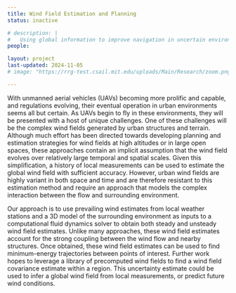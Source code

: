 ```yaml
---
title: Wind Field Estimation and Planning
status: inactive

# description: |
#   Using global information to improve navigation in uncertain environments.
people:

layout: project
last-updated: 2024-11-05
# image: "https://rrg-test.csail.mit.edu/uploads/Main/Research/zoom.png"

---
```

With unmanned aerial vehicles (UAVs) becoming more prolific and capable, and regulations evolving, their eventual operation in urban environments seems all but certain. As UAVs begin to fly in these environments, they will be presented with a host of unique challenges. One of these challenges will be the complex wind fields generated by urban structures and terrain. Although much effort has been directed towards developing planning and estimation strategies for wind fields at high altitudes or in large open spaces, these approaches contain an implicit assumption that the wind field evolves over relatively large temporal and spatial scales. Given this simplification, a history of local measurements can be used to estimate the global wind field with sufficient accuracy. However, urban wind fields are highly variant in both space and time and are therefore resistant to this estimation method and require an approach that models the complex interaction between the flow and surrounding environment.

Our approach is to use prevailing wind estimates from local weather stations and a 3D model of the surrounding environment as inputs to a computational fluid dynamics solver to obtain both steady and unsteady wind field estimates. Unlike many approaches, these wind field estimates account for the strong coupling between the wind flow and nearby structures. Once obtained, these wind field estimates can be used to find minimum-energy trajectories between points of interest. Further work hopes to leverage a library of precomputed wind fields to find a wind field covariance estimate within a region. This uncertainty estimate could be used to infer a global wind field from local measurements, or predict future wind conditions. 
